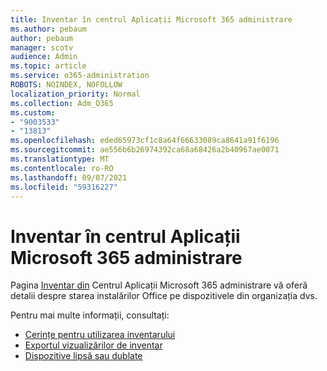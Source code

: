 ```yaml
---
title: Inventar în centrul Aplicații Microsoft 365 administrare
ms.author: pebaum
author: pebaum
manager: scotv
audience: Admin
ms.topic: article
ms.service: o365-administration
ROBOTS: NOINDEX, NOFOLLOW
localization_priority: Normal
ms.collection: Adm_O365
ms.custom:
- "9003533"
- "13813"
ms.openlocfilehash: eded65973cf1c8a64f66633089ca8641a91f6196
ms.sourcegitcommit: ae556b6b26974392ca68a68426a2b40967ae0071
ms.translationtype: MT
ms.contentlocale: ro-RO
ms.lasthandoff: 09/07/2021
ms.locfileid: "59316227"
---
```

# <a name="inventory-in-microsoft-365-apps-admin-center"></a>Inventar în centrul Aplicații Microsoft 365 administrare

Pagina [Inventar din](https://docs.microsoft.com/deployoffice/admincenter/inventory) Centrul Aplicații Microsoft 365 administrare vă oferă detalii despre starea instalărilor Office pe dispozitivele din organizația dvs. 

Pentru mai multe informații, consultați:

- [Cerințe pentru utilizarea inventarului](https://docs.microsoft.com/deployoffice/admincenter/inventory#requirements-for-using-inventory)
- [Exportul vizualizărilor de inventar](https://docs.microsoft.com/deployoffice/admincenter/inventory#export-inventory-views)
- [Dispozitive lipsă sau dublate](https://docs.microsoft.com/deployoffice/admincenter/inventory#missing-or-duplicate-devices)